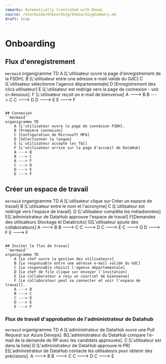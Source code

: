 ```yaml
---
remarks: Automatically translated with DeepL
source: /UserGuide/Onboarding/OnboardingSummary.md
draft: true
---
```


# Onboarding

## Flux d'enregistrement
``mermaid``
organigramme TD
    A [L'utilisateur ouvre la page d'enregistrement de la FSDH].
    B [L'utilisateur entre une adresse e-mail valide du GdC]
    C [L'utilisateur sélectionne l'agence départementale]
    D [Enregistrement des clics utilisateur]
    E [L'utilisateur est redirigé vers la page de connexion - voir ci-dessous].
    F [L'utilisateur reçoit un e-mail de bienvenue]
    A ---> B
    B ---> C
    C ---> D
    D ---> E
    E ---> F
```

## Connexion
``mermaid``
organigramme TD
    A [L'utilisateur ouvre la page de connexion FSDH].
    B [Première connexion]
    C [Configuration de Microsoft MFA]
    D [Sélectionner la langue]
    E [L'utilisateur accepte les T&C]
    F [L'utilisateur arrive sur la page d'accueil de DataHub]
    A ---> B
    B ---> C
    A ---> F
    C ---> D
    D ---> E
    E ---> F

```

## Créer un espace de travail

``mermaid``
organigramme TD
    A [L'utilisateur clique sur Créer un espace de travail]
    B [L'utilisateur entre le nom et l'acronyme]
    C [L'utilisateur est redirigé vers l'espace de travail].
    D [L'utilisateur complète les métadonnées]
    E[L'administrateur de DataHub approuve l'espace de travail]
    F[Demandes des utilisateurs Stockage et Databricks]
    G[L'utilisateur ajoute des collaborateurs]
    A ---> B
    B ---> C
    C ---> D
    C ---> E
    C ---> G
    D ---> F
    E ---> F
```

## Inviter le flux de travail
``mermaid``
organigramme TD
    A [Le chef ouvre la gestion des utilisateurs]
    B [Le responsable entre une adresse e-mail valide du GdC]
    C [Le responsable choisit l'agence départementale]
    D [Le chef de file clique sur envoyer l'invitation]
    E [Le collaborateur a reçu un courriel de bienvenue]
    F [Le collaborateur peut se connecter et voir l'espace de travail].
    A ---> B
    B ---> C
    C ---> D
    D ---> E
    E ---> F
```

### Flux de travail d'approbation de l'administrateur de Datahub

``mermaid``
organigramme TD
    A [L'administrateur de DataHub ouvre une Pull Request sur Azure Devops].
    B[L'administrateur du DataHub compare l'e-mail de la demande de RP avec les candidats approuvés].
    C [L'utilisateur est dans la liste]
    D [L'administrateur de DataHub approuve le PR]
    E[L'administrateur de DataHub contacte les utilisateurs pour obtenir des précisions].
    A ---> B
    B ---> C
    C ---> D
    C ---> E
```
